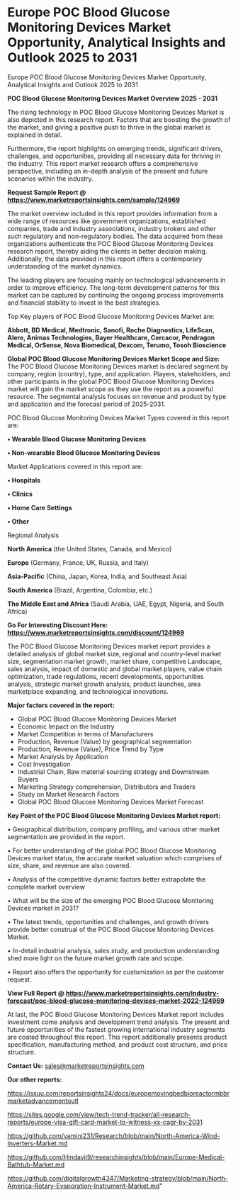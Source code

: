 # Europe POC Blood Glucose Monitoring Devices Market Opportunity, Analytical Insights and Outlook 2025 to 2031
Europe POC Blood Glucose Monitoring Devices Market Opportunity, Analytical Insights and Outlook 2025 to 2031

<Strong> POC Blood Glucose Monitoring Devices Market Overview 2025 - 2031</strong>

The rising technology in POC Blood Glucose Monitoring Devices Market is also depicted in this research report. Factors that are boosting the growth of the market, and giving a positive push to thrive in the global market is explained in detail.

Furthermore, the report highlights on emerging trends, significant drivers, challenges, and opportunities, providing all necessary data for thriving in the industry. This report market research offers a comprehensive perspective, including an in-depth analysis of the present and future scenarios within the industry.

<strong>Request Sample Report @ <a href=https://www.marketreportsinsights.com/sample/124969>https://www.marketreportsinsights.com/sample/124969</a></strong>

The market overview included in this report provides information from a wide range of resources like government organizations, established companies, trade and industry associations, industry brokers and other such regulatory and non-regulatory bodies. The data acquired from these organizations authenticate the POC Blood Glucose Monitoring Devices research report, thereby aiding the clients in better decision making. Additionally, the data provided in this report offers a contemporary understanding of the market dynamics.

The leading players are focusing mainly on technological advancements in order to improve efficiency. The long-term development patterns for this market can be captured by continuing the ongoing process improvements and financial stability to invest in the best strategies.

Top Key players of POC Blood Glucose Monitoring Devices Market are:

<strong>Abbott, BD Medical, Medtronic, Sanofi, Roche Diagnostics, LifeScan, Alere, Animas Technologies, Bayer Healthcare, Cercacor, Pendragon Medical, OrSense, Nova Biomedical, Dexcom, Terumo, Tosoh Bioscience</strong>

<strong><b>Global POC Blood Glucose Monitoring Devices Market Scope and Size:</b></strong>
The POC Blood Glucose Monitoring Devices market is declared segment by company, region (country), type, and application. Players, stakeholders, and other participants in the global POC Blood Glucose Monitoring Devices market will gain the market scope as they use the report as a powerful resource. The segmental analysis focuses on revenue and product by type and application and the forecast period of 2025-2031.

POC Blood Glucose Monitoring Devices Market Types covered in this report are:

<strong>• Wearable Blood Glucose Monitoring Devices

• Non-wearable Blood Glucose Monitoring Devices</strong>

Market Applications covered in this report are:

<strong>• Hospitals

• Clinics

• Home Care Settings

• Other</strong> 

Regional Analysis

<strong>North America</strong> (the United States, Canada, and Mexico)

<strong>Europe</strong> (Germany, France, UK, Russia, and Italy)

<strong>Asia-Pacific</strong> (China, Japan, Korea, India, and Southeast Asia)

<strong>South America</strong> (Brazil, Argentina, Colombia, etc.)

<strong>The Middle East and Africa</strong> (Saudi Arabia, UAE, Egypt, Nigeria, and South Africa)

<strong>Go For Interesting Discount Here: <a href=https://www.marketreportsinsights.com/discount/124969>https://www.marketreportsinsights.com/discount/124969</a></strong>

The POC Blood Glucose Monitoring Devices market report provides a detailed analysis of global market size, regional and country-level market size, segmentation market growth, market share, competitive Landscape, sales analysis, impact of domestic and global market players, value chain optimization, trade regulations, recent developments, opportunities analysis, strategic market growth analysis, product launches, area marketplace expanding, and technological innovations.

<strong><b>Major factors covered in the report:</b></strong>
<ul>
  <li>Global POC Blood Glucose Monitoring Devices Market </li>
  <li>Economic Impact on the Industry</li>
  <li>Market Competition in terms of Manufacturers</li>
  <li>Production, Revenue (Value) by geographical segmentation</li>
  <li>Production, Revenue (Value), Price Trend by Type</li>
  <li>Market Analysis by Application</li>
  <li>Cost Investigation</li>
  <li>Industrial Chain, Raw material sourcing strategy and Downstream Buyers</li>
  <li>Marketing Strategy comprehension, Distributors and Traders</li>
  <li>Study on Market Research Factors</li>
  <li>Global POC Blood Glucose Monitoring Devices Market Forecast</li>
</ul>

<strong><b>Key Point of the POC Blood Glucose Monitoring Devices Market report:</b></strong>

• Geographical distribution, company profiling, and various other market segmentation are provided in the report.

• For better understanding of the global POC Blood Glucose Monitoring Devices market status, the accurate market valuation which comprises of size, share, and revenue are also covered.

• Analysis of the competitive dynamic factors better extrapolate the complete market overview

• What will be the size of the emerging POC Blood Glucose Monitoring Devices market in 2031?

• The latest trends, opportunities and challenges, and growth drivers provide better construal of the POC Blood Glucose Monitoring Devices Market.

• In-detail industrial analysis, sales study, and production understanding shed more light on the future market growth rate and scope.

• Report also offers the opportunity for customization as per the customer request.

<strong><b>View Full Report @ <a href=https://www.marketreportsinsights.com/industry-forecast/poc-blood-glucose-monitoring-devices-market-2022-124969>https://www.marketreportsinsights.com/industry-forecast/poc-blood-glucose-monitoring-devices-market-2022-124969</a></b></strong>


At last, the POC Blood Glucose Monitoring Devices Market report includes investment come analysis and development trend analysis. The present and future opportunities of the fastest growing international industry segments are coated throughout this report. This report additionally presents product specification, manufacturing method, and product cost structure, and price structure.

<strong>Contact Us:</strong>
sales@marketreportsinsights.com

<strong>Our other reports:</strong>

<a href=https://issuu.com/reportsinsights24/docs/europemovingbedbioreactormbbrmarketadvancementoutl>https://issuu.com/reportsinsights24/docs/europemovingbedbioreactormbbrmarketadvancementoutl</a>

<a href=https://sites.google.com/view/tech-trend-tracker/all-research-reports/europe-visa-gift-card-market-to-witness-xx-cagr-by-2031>https://sites.google.com/view/tech-trend-tracker/all-research-reports/europe-visa-gift-card-market-to-witness-xx-cagr-by-2031</a>

<a href=https://github.com/yamini231/Research/blob/main/North-America-Wind-Inverters-Market.md>https://github.com/yamini231/Research/blob/main/North-America-Wind-Inverters-Market.md</a>

<a href=https://github.com/Hindavii9/researchinsights/blob/main/Europe-Medical-Bathtub-Market.md>https://github.com/Hindavii9/researchinsights/blob/main/Europe-Medical-Bathtub-Market.md</a>

<a href=https://github.com/digitalgrowth4347/Marketing-strategy/blob/main/North-America-Rotary-Evaporation-Instrument-Market.md>https://github.com/digitalgrowth4347/Marketing-strategy/blob/main/North-America-Rotary-Evaporation-Instrument-Market.md</a>"
